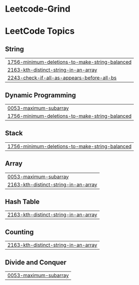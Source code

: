 # Leetcode-Grind
<!---LeetCode Topics Start-->
# LeetCode Topics
## String
|  |
| ------- |
| [1756-minimum-deletions-to-make-string-balanced](https://github.com/codiac1/LeetCode-Grind/tree/master/1756-minimum-deletions-to-make-string-balanced) |
| [2163-kth-distinct-string-in-an-array](https://github.com/codiac1/LeetCode-Grind/tree/master/2163-kth-distinct-string-in-an-array) |
| [2243-check-if-all-as-appears-before-all-bs](https://github.com/codiac1/LeetCode-Grind/tree/master/2243-check-if-all-as-appears-before-all-bs) |
## Dynamic Programming
|  |
| ------- |
| [0053-maximum-subarray](https://github.com/codiac1/LeetCode-Grind/tree/master/0053-maximum-subarray) |
| [1756-minimum-deletions-to-make-string-balanced](https://github.com/codiac1/LeetCode-Grind/tree/master/1756-minimum-deletions-to-make-string-balanced) |
## Stack
|  |
| ------- |
| [1756-minimum-deletions-to-make-string-balanced](https://github.com/codiac1/LeetCode-Grind/tree/master/1756-minimum-deletions-to-make-string-balanced) |
## Array
|  |
| ------- |
| [0053-maximum-subarray](https://github.com/codiac1/LeetCode-Grind/tree/master/0053-maximum-subarray) |
| [2163-kth-distinct-string-in-an-array](https://github.com/codiac1/LeetCode-Grind/tree/master/2163-kth-distinct-string-in-an-array) |
## Hash Table
|  |
| ------- |
| [2163-kth-distinct-string-in-an-array](https://github.com/codiac1/LeetCode-Grind/tree/master/2163-kth-distinct-string-in-an-array) |
## Counting
|  |
| ------- |
| [2163-kth-distinct-string-in-an-array](https://github.com/codiac1/LeetCode-Grind/tree/master/2163-kth-distinct-string-in-an-array) |
## Divide and Conquer
|  |
| ------- |
| [0053-maximum-subarray](https://github.com/codiac1/LeetCode-Grind/tree/master/0053-maximum-subarray) |
<!---LeetCode Topics End-->